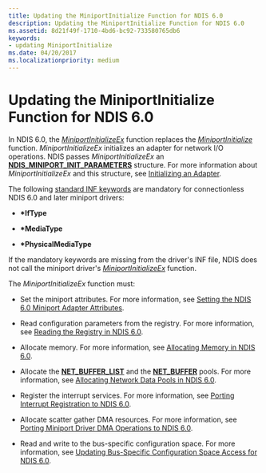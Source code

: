 ```yaml
---
title: Updating the MiniportInitialize Function for NDIS 6.0
description: Updating the MiniportInitialize Function for NDIS 6.0
ms.assetid: 8d21f49f-1710-4bd6-bc92-733580765db6
keywords:
- updating MiniportInitialize
ms.date: 04/20/2017
ms.localizationpriority: medium
---
```


# Updating the MiniportInitialize Function for NDIS 6.0





In NDIS 6.0, the [*MiniportInitializeEx*](https://msdn.microsoft.com/library/windows/hardware/ff559389) function replaces the [*MiniportInitialize*](https://msdn.microsoft.com/library/windows/hardware/ff550472) function. *MiniportInitializeEx* initializes an adapter for network I/O operations. NDIS passes *MiniportInitializeEx* an [**NDIS\_MINIPORT\_INIT\_PARAMETERS**](https://msdn.microsoft.com/library/windows/hardware/ff565972) structure. For more information about *MiniportInitializeEx* and this structure, see [Initializing an Adapter](initializing-a-miniport-adapter.md).

The following [standard INF keywords](standardized-inf-keywords-for-network-devices.md) are mandatory for connectionless NDIS 6.0 and later miniport drivers:

-   **\*IfType**

-   **\*MediaType**

-   **\*PhysicalMediaType**

If the mandatory keywords are missing from the driver's INF file, NDIS does not call the miniport driver's [*MiniportInitializeEx*](https://msdn.microsoft.com/library/windows/hardware/ff559389) function.

The *MiniportInitializeEx* function must:

-   Set the miniport attributes. For more information, see [Setting the NDIS 6.0 Miniport Adapter Attributes](setting-the-ndis-6-0-miniport-adapter-attributes.md).

-   Read configuration parameters from the registry. For more information, see [Reading the Registry in NDIS 6.0](reading-the-registry-in-an-ndis-6-0-miniport-driver.md).

-   Allocate memory. For more information, see [Allocating Memory in NDIS 6.0](allocating-memory-in-an-ndis-6-0-miniport-driver.md).

-   Allocate the [**NET\_BUFFER\_LIST**](https://msdn.microsoft.com/library/windows/hardware/ff568388) and the [**NET\_BUFFER**](https://msdn.microsoft.com/library/windows/hardware/ff568376) pools. For more information, see [Allocating Network Data Pools in NDIS 6.0](allocating-network-data-pools-in-an-ndis-6-0-miniport-driver.md).

-   Register the interrupt services. For more information, see [Porting Interrupt Registration to NDIS 6.0](porting-interrupt-registration-to-ndis-6-0.md).

-   Allocate scatter gather DMA resources. For more information, see [Porting Miniport Driver DMA Operations to NDIS 6.0](porting-miniport-driver-dma-operations-to-ndis-6-0.md).

-   Read and write to the bus-specific configuration space. For more information, see [Updating Bus-Specific Configuration Space Access for NDIS 6.0](updating-bus-specific-configuration-space-access-for-ndis-6-0.md).

 

 





